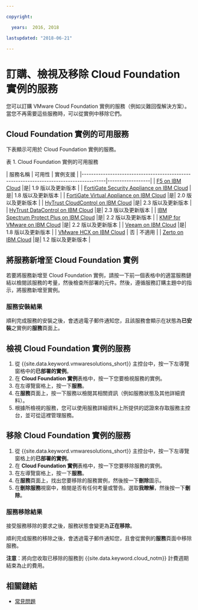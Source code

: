 ```yaml
---

copyright:

  years:  2016, 2018

lastupdated: "2018-06-21"

---
```


# 訂購、檢視及移除 Cloud Foundation 實例的服務

您可以訂購 VMware Cloud Foundation 實例的服務（例如災難回復解決方案）。當您不再需要這些服務時，可以從實例中移除它們。

## Cloud Foundation 實例的可用服務

下表顯示可用於 Cloud Foundation 實例的服務。

表 1. Cloud Foundation 實例的可用服務

| 服務名稱                                                                               | 可用性       | 實例支援 |
|----------------------------------------------------------------------------------------|------------------|
| [F5 on IBM Cloud](../services/f5_considerations.html)                                 |是| 1.9 版以及更新版本 |
| [FortiGate Security Appliance on IBM Cloud](../services/fsa_considerations.html)       |是| 1.8 版以及更新版本 |
| [FortiGate Virtual Appliance on IBM Cloud](../services/fortinetvm_considerations.html) |是| 2.0 版以及更新版本 |
| [HyTrust CloudControl on IBM Cloud](../services/htcc_considerations.html)              |是| 2.3 版以及更新版本 |
| [HyTrust DataControl on IBM Cloud](../services/htdc_considerations.html)              |是| 2.3 版以及更新版本 |
| [IBM Spectrum Protect Plus on IBM Cloud](../services/spp_considerations.html)         |是| 2.2 版以及更新版本 |
| [KMIP for VMware on IBM Cloud](../services/kmip_considerations.html)                  |是| 2.2 版以及更新版本 |
| [Veeam on IBM Cloud](../services/veeam_considerations.html)                           |是| 1.8 版以及更新版本 |
| [VMware HCX on IBM Cloud](../services/hcx_considerations.html)                         | 否              | 不適用 |
| [Zerto on IBM Cloud](../services/addingzertodr.html)                                 |是| 1.2 版以及更新版本 |

## 將服務新增至 Cloud Foundation 實例

若要將服務新增至 Cloud Foundation 實例，請按一下前一個表格中的適當服務鏈結以檢閱該服務的考量，然後檢查所部署的元件。然後，遵循服務訂購主題中的指示，將服務新增至實例。

### 服務安裝結果

順利完成服務的安裝之後，會透過電子郵件通知您，且該服務會顯示在狀態為**已安裝**之實例的**服務**頁面上。

## 檢視 Cloud Foundation 實例的服務

1. 從 {{site.data.keyword.vmwaresolutions_short}} 主控台中，按一下左導覽窗格中的**已部署的實例**。
2. 在 **Cloud Foundation 實例**表格中，按一下您要檢視服務的實例。
3. 在左導覽窗格上，按一下**服務**。
4. 在**服務**頁面上，按一下服務以檢閱其相關資訊（例如服務狀態及其他詳細資料）。
5. 根據所檢視的服務，您可以使用服務詳細資料上所提供的認證來存取服務主控台，並可從這裡管理服務。

## 移除 Cloud Foundation 實例的服務

1. 從 {{site.data.keyword.vmwaresolutions_short}} 主控台中，按一下左導覽窗格上的**已部署的實例**。
2. 在 **Cloud Foundation 實例**表格中，按一下您要移除服務的實例。
3. 在左導覽窗格上，按一下**服務**。
4. 在**服務**頁面上，找出您要移除的服務實例，然後按一下**刪除**圖示。
5. 在**刪除服務**視窗中，檢閱是否有任何考量或警告。選取**我瞭解**，然後按一下**刪除**。

### 服務移除結果

接受服務移除的要求之後，服務狀態會變更為**正在移除**。

順利完成服務的移除之後，會透過電子郵件通知您，且會從實例的**服務**頁面中移除服務。

**注意**：將向您收取已移除的服務到 {{site.data.keyword.cloud_notm}} 計費週期結束為止的費用。

## 相關鏈結

* [常見問題](../vmonic/faq.html)
